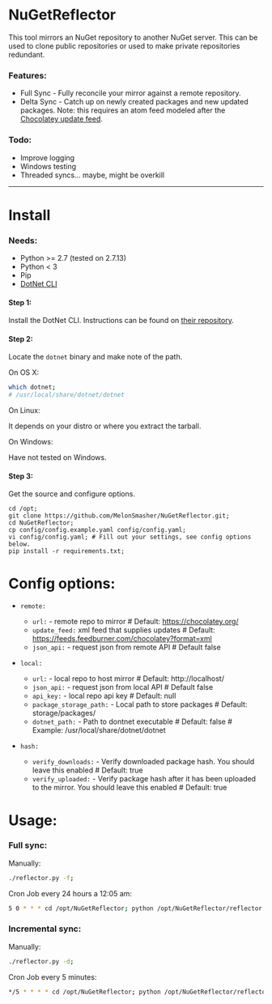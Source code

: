 # NuGetReflector

This tool mirrors an NuGet repository to another NuGet server. This can be used to clone public repositories or used to make private repositories redundant.

### Features:

- Full Sync - Fully reconcile your mirror against a remote repository.
- Delta Sync - Catch up on newly created packages and new updated packages. Note: this requires an atom feed modeled after the [Chocolatey update feed](https://feeds.feedburner.com/chocolatey?format=xml).

### Todo:

- Improve logging
- Windows testing
- Threaded syncs... maybe, might be overkill

---

# Install

### Needs:

* Python >= 2.7 (tested on 2.7.13)
* Python < 3 
* Pip
* [DotNet CLI](https://github.com/dotnet/cli)

#### Step 1:

Install the DotNet CLI. Instructions can be found on [their repository](https://github.com/dotnet/cli).

#### Step 2:

Locate the `dotnet` binary and make note of the path.

On OS X:

```bash
which dotnet;
# /usr/local/share/dotnet/dotnet
```

On Linux:

It depends on your distro or where you extract the tarball.

On Windows:

Have not tested on Windows.

#### Step 3:

Get the source and configure options.

```shell
cd /opt;
git clone https://github.com/MelonSmasher/NuGetReflector.git;
cd NuGetReflector;
cp config/config.example.yaml config/config.yaml;
vi config/config.yaml; # Fill out your settings, see config options below.
pip install -r requirements.txt;
```

# Config options:

- `remote:`
   - `url:` - remote repo to mirror # Default: https://chocolatey.org/
   - `update_feed:` xml feed that supplies updates # Default: https://feeds.feedburner.com/chocolatey?format=xml
   - `json_api:` - request json from remote API # Default false

- `local:`
  - `url:` - local repo to host mirror # Default: http://localhost/
  - `json_api:` - request json from local API # Default false
  - `api_key:` - local repo api key # Default: null
  - `package_storage_path:` - Local path to store packages # Default: storage/packages/
  - `dotnet_path:` - Path to dontnet executable # Default: false # Example: /usr/local/share/dotnet/dotnet

- `hash:`
  - `verify_downloads:` - Verify downloaded package hash. You should leave this enabled # Default: true
  - `verify_uploaded:` - Verify package hash after it has been uploaded to the mirror. You should leave this enabled # Default: true

# Usage:

### Full sync:

Manually:

```bash
./reflector.py -f;
```

Cron Job every 24 hours a 12:05 am:

```bash
5 0 * * * cd /opt/NuGetReflector; python /opt/NuGetReflector/reflector.py --full 1>> /opt/NuGetReflector/storage/log/sync.log 2>> /opt/NuGetReflector/storage/log/error.log
```

### Incremental sync:

Manually:

```bash
./reflector.py -d;
```

Cron Job every 5 minutes:

```bash
*/5 * * * * cd /opt/NuGetReflector; python /opt/NuGetReflector/reflector.py --delta 1>> /opt/NuGetReflector/storage/log/sync.log 2>> /opt/NuGetReflector/storage/log/error.log
```